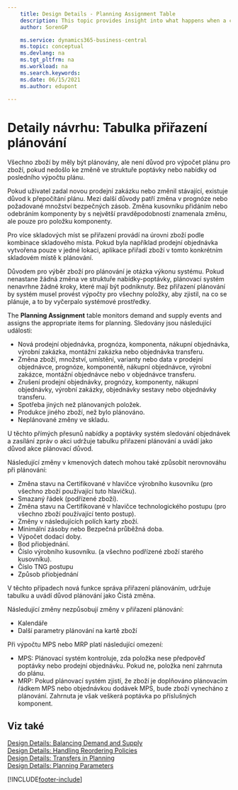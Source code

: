 ```yaml
---
    title: Design Details - Planning Assignment Table
    description: This topic provides insight into what happens when a change in the demand or supply patterns requires that you calculate how you plan for an item.
    author: SorenGP

    ms.service: dynamics365-business-central
    ms.topic: conceptual
    ms.devlang: na
    ms.tgt_pltfrm: na
    ms.workload: na
    ms.search.keywords:
    ms.date: 06/15/2021
    ms.author: edupont

---
```

# Detaily návrhu: Tabulka přiřazení plánování
Všechno zboží by měly být plánovány, ale není důvod pro výpočet plánu pro zboží, pokud nedošlo ke změně ve struktuře poptávky nebo nabídky od posledního výpočtu plánu.

Pokud uživatel zadal novou prodejní zakázku nebo změnil stávající, existuje důvod k přepočítání plánu. Mezi další důvody patří změna v prognóze nebo požadované množství bezpečných zásob. Změna kusovníku přidáním nebo odebráním komponenty by s největší pravděpodobností znamenala změnu, ale pouze pro položku komponenty.

Pro více skladových míst se přiřazení provádí na úrovni zboží podle kombinace skladového místa. Pokud byla například prodejní objednávka vytvořena pouze v jedné lokaci, aplikace přiřadí zboží v tomto konkrétním skladovém místě k plánování.

Důvodem pro výběr zboží pro plánování je otázka výkonu systému. Pokud nenastane žádná změna ve struktuře nabídky-poptávky, plánovací systém nenavrhne žádné kroky, které mají být podniknuty. Bez přiřazení plánování by systém musel provést výpočty pro všechny položky, aby zjistil, na co se plánuje, a to by vyčerpalo systémové prostředky.

The **Planning Assignment** table monitors demand and supply events and assigns the appropriate items for planning. Sledovány jsou následující události:

* Nová prodejní objednávka, prognóza, komponenta, nákupní objednávka, výrobní zakázka, montážní zakázka nebo objednávka transferu.
* Změna zboží, množství, umístění, varianty nebo data v prodejní objednávce, prognóze, komponentě, nákupní objednávce, výrobní zakázce, montážní objednávce nebo v objednávce transferu.
* Zrušení prodejní objednávky, prognózy, komponenty, nákupní objednávky, výrobní zakázky, objednávky sestavy nebo objednávky transferu.
* Spotřeba jiných než plánovaných položek.
* Produkce jiného zboží, než bylo plánováno.
* Neplánované změny ve skladu.

U těchto přímých přesunů nabídky a poptávky systém sledování objednávek a zasílání zpráv o akci udržuje tabulku přiřazení plánování a uvádí jako důvod akce plánovací důvod.

Následující změny v kmenových datech mohou také způsobit nerovnováhu při plánování:

* Změna stavu na Certifikované v hlavičce výrobního kusovníku (pro všechno zboží používající tuto hlavičku).
* Smazaný řádek (podřízené zboží).
* Změna stavu na Certifikované v hlavičce technologického postupu (pro všechno zboží používající tento postup).
* Změny v následujících polích karty zboží.
* Minimální zásoby nebo Bezpečná průběžná doba.
* Výpočet dodací doby.
* Bod přiobjednání.
* Číslo výrobního kusovníku. (a všechno podřízené zboží starého kusovníku).
* Číslo TNG postupu
* Způsob přiobjednání

V těchto případech nová funkce správa přiřazení plánováním, udržuje tabulku a uvádí důvod plánování jako Čistá změna.

Následující změny nezpůsobují změny v přiřazení plánování:

* Kalendáře
* Další parametry plánování na kartě zboží

Při výpočtu MPS nebo MRP platí následující omezení:

* MPS: Plánovací systém kontroluje, zda položka nese předpověď poptávky nebo prodejní objednávku. Pokud ne, položka není zahrnuta do plánu.
* MRP: Pokud plánovací systém zjistí, že zboží je doplňováno plánovacím řádkem MPS nebo objednávkou dodávek MPS, bude zboží vynecháno z plánování. Zahrnuta je však veškerá poptávka po příslušných komponent.

## Viz také
[Design Details: Balancing Demand and Supply](design-details-balancing-demand-and-supply.md)   
[Design Details: Handling Reordering Policies](design-details-handling-reordering-policies.md)   
[Design Details: Transfers in Planning](design-details-transfers-in-planning.md)   
[Design Details: Planning Parameters](design-details-planning-parameters.md)


[!INCLUDE[footer-include](includes/footer-banner.md)]